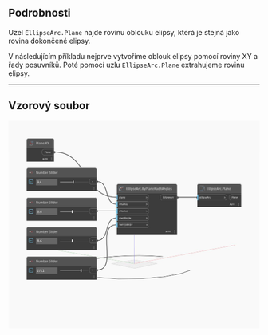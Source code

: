 ## Podrobnosti
Uzel `EllipseArc.Plane` najde rovinu oblouku elipsy, která je stejná jako rovina dokončené elipsy.

V následujícím příkladu nejprve vytvoříme oblouk elipsy pomocí roviny XY a řady posuvníků. Poté pomocí uzlu `EllipseArc.Plane` extrahujeme rovinu elipsy.

___
## Vzorový soubor

![Plane](./Autodesk.DesignScript.Geometry.EllipseArc.Plane_img.jpg)

